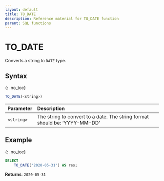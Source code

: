 ```yaml
---
layout: default
title: TO_DATE
description: Reference material for TO_DATE function
parent: SQL functions
---
```


# TO\_DATE

Converts a string to `DATE` type.

## Syntax
{: .no_toc}

```sql
TO_DATE(<string>)
```

| Parameter  | Description                                                                |
| :---------- | :-------------------------------------------------------------------------- |
| `<string>` | The string to convert to a date. The string format should be: ‘YYYY-MM-DD’ |

## Example
{: .no_toc}

```sql
SELECT
	TO_DATE('2020-05-31') AS res;
```

**Returns**: `2020-05-31`
